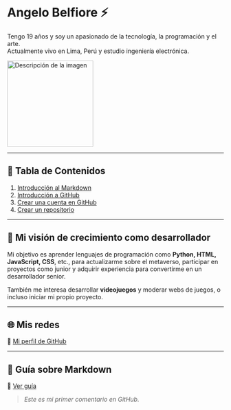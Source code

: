 

# Angelo Belfiore ⚡  

Tengo 19 años y soy un apasionado de la tecnología, la programación y el arte.  
Actualmente vivo en Lima, Perú y estudio ingeniería electrónica.  
 
<img src="https://scontent-lim1-1.xx.fbcdn.net/v/t39.30808-6/463843841_122095025948597869_7524875811243839107_n.jpg?_nc_cat=103&ccb=1-7&_nc_sid=6ee11a&_nc_eui2=AeHHYixplpYR-CYPabbJSHy76yScw22bA9XrJJzDbZsD1QMvwPrZH8gu5ttn6TaKjrjPEoE7MmZWA_fxdLaAip12&_nc_ohc=PiYpuHc7_YoQ7kNvgEIPfkc&_nc_oc=AdhYUSQVPqpcex8qVVBLU97F-xufvcbBNqui0CkTddz9wqxUP1A9_-OIBbBC9NzEgVsGqvUaJ3jGM0o7hOwG_bEn&_nc_zt=23&_nc_ht=scontent-lim1-1.xx&_nc_gid=AzpDtqVRv1PDwB8xG6Skn8J&oh=00_AYAE-LfaCL44sbQ8RMdX2tcAoiQp4NTA8MOuXKERNEqj9Q&oe=67A8B8A1" alt="Descripción de la imagen" width="200">

---

## 📌 Tabla de Contenidos  
1. [Introducción al Markdown](https://github.com/blackalpha342)  
2. [Introducción a GitHub](https://github.com/blackalpha342)  
3. [Crear una cuenta en GitHub](https://github.com/blackalpha342)  
4. [Crear un repositorio](https://github.com/blackalpha342)  

---

## 🚀 Mi visión de crecimiento como desarrollador  

Mi objetivo es aprender lenguajes de programación como **Python, HTML, JavaScript, CSS**, etc., para actualizarme sobre el metaverso, participar en proyectos como junior y adquirir experiencia para convertirme en un desarrollador senior.  

También me interesa desarrollar **videojuegos** y moderar webs de juegos, o incluso iniciar mi propio proyecto.  

---

## 🌐 Mis redes  
🔗 [Mi perfil de GitHub](https://github.com/tu-usuario)  

---

## 📖 Guía sobre Markdown  
📌 [Ver guía](https://github.com/blackalpha342/Mi-primer-repositorio/blob/main/markdown-guide.md)
> _Este es mi primer comentario en GitHub._
